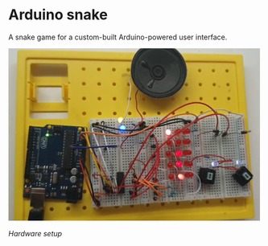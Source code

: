# Arduino snake
A snake game for a custom-built Arduino-powered user interface.

<img alt="Hardware setup" src="docs/images/hardware-setup.png" width="500">

*Hardware setup*